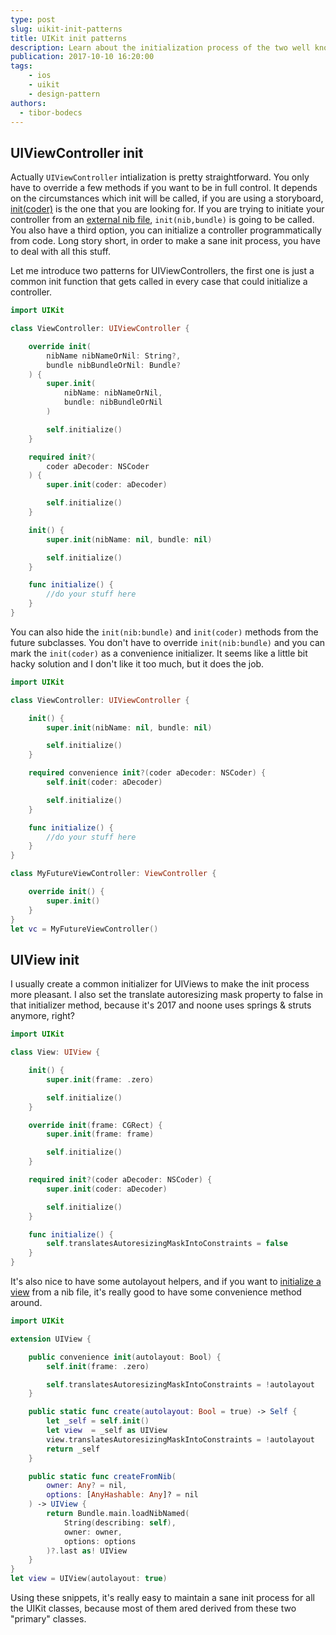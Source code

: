 ```yaml
---
type: post
slug: uikit-init-patterns
title: UIKit init patterns
description: Learn about the initialization process of the two well known classes in UIKit. Say hello to UIViewcontroller, and UIView init patterns.
publication: 2017-10-10 16:20:00
tags: 
    - ios
    - uikit
    - design-pattern
authors:
  - tibor-bodecs
---
```


## UIViewController init

Actually `UIViewController` intialization is pretty straightforward. You only have to override a few methods if you want to be in full control. It depends on the circumstances which init will be called, if you are using a storyboard, [init(coder)](http://napora.org/nscoder-and-swift-initialization/) is the one that you are looking for. If you are trying to initiate your controller from an [external nib file](https://localhost/2018/10/16/custom-uiview-subclass-from-a-xib-file/), `init(nib,bundle)` is going to be called. You also have a third option, you can initialize a controller programmatically from code. Long story short, in order to make a sane init process, you have to deal with all this stuff.

Let me introduce two patterns for UIViewControllers, the first one is just a common init function that gets called in every case that could initialize a controller.

```swift
import UIKit

class ViewController: UIViewController {

    override init(
        nibName nibNameOrNil: String?, 
        bundle nibBundleOrNil: Bundle?
    ) {
        super.init(
            nibName: nibNameOrNil, 
            bundle: nibBundleOrNil
        )

        self.initialize()
    }

    required init?(
        coder aDecoder: NSCoder
    ) {
        super.init(coder: aDecoder)

        self.initialize()
    }

    init() {
        super.init(nibName: nil, bundle: nil)

        self.initialize()
    }

    func initialize() {
        //do your stuff here
    }
}
```

You can also hide the `init(nib:bundle)` and `init(coder)` methods from the future subclasses. You don't have to override `init(nib:bundle)` and you can mark the `init(coder)` as a convenience initializer. It seems like a little bit hacky solution and I don't like it too much, but it does the job.

```swift
import UIKit

class ViewController: UIViewController {

    init() {
        super.init(nibName: nil, bundle: nil)

        self.initialize()
    }

    required convenience init?(coder aDecoder: NSCoder) {
        self.init(coder: aDecoder)

        self.initialize()
    }

    func initialize() {
        //do your stuff here
    }
}

class MyFutureViewController: ViewController {

    override init() {
        super.init()
    }
}
let vc = MyFutureViewController()
```


## UIView init

I usually create a common initializer for UIViews to make the init process more pleasant. I also set the translate autoresizing mask property to false in that initializer method, because it's 2017 and noone uses springs & struts anymore, right?

```swift
import UIKit

class View: UIView {

    init() {
        super.init(frame: .zero)

        self.initialize()
    }

    override init(frame: CGRect) {
        super.init(frame: frame)

        self.initialize()
    }

    required init?(coder aDecoder: NSCoder) {
        super.init(coder: aDecoder)

        self.initialize()
    }

    func initialize() {
        self.translatesAutoresizingMaskIntoConstraints = false
    }
}
```

It's also nice to have some autolayout helpers, and if you want to [initialize a view](https://www.raywenderlich.com/76433/how-to-make-a-custom-control-swift) from a nib file, it's really good to have some convenience method around.

```swift
import UIKit

extension UIView {

    public convenience init(autolayout: Bool) {
        self.init(frame: .zero)

        self.translatesAutoresizingMaskIntoConstraints = !autolayout
    }

    public static func create(autolayout: Bool = true) -> Self {
        let _self = self.init()
        let view  = _self as UIView
        view.translatesAutoresizingMaskIntoConstraints = !autolayout
        return _self
    }

    public static func createFromNib(
        owner: Any? = nil, 
        options: [AnyHashable: Any]? = nil
    ) -> UIView {
        return Bundle.main.loadNibNamed(
            String(describing: self), 
            owner: owner, 
            options: options
        )?.last as! UIView
    }
}
let view = UIView(autolayout: true)
```

Using these snippets, it's really easy to maintain a sane init process for all the UIKit classes, because most of them ared derived from these two "primary" classes.



